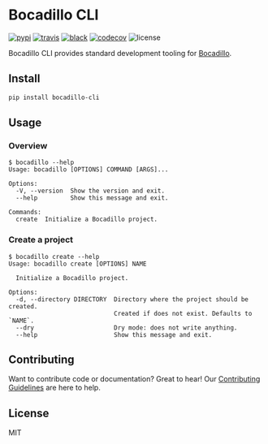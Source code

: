 # Bocadillo CLI

[![pypi](https://img.shields.io/pypi/v/bocadillo-cli.svg)][pypi-url]
[![travis](https://img.shields.io/travis/bocadilloproject/bocadillo-cli.svg)](https://travis-ci.org/bocadilloproject/bocadillo)
[![black](https://img.shields.io/badge/code_style-black-000000.svg)](https://github.com/ambv/black)
[![codecov](https://codecov.io/gh/bocadilloproject/bocadillo-cli/branch/master/graph/badge.svg)](https://codecov.io/gh/bocadilloproject/bocadillo-cli)
![license](https://img.shields.io/pypi/l/bocadillo-cli.svg)

[pypi-url]: https://pypi.org/project/bocadillo-cli

Bocadillo CLI provides standard development tooling for [Bocadillo].

[bocadillo]: https://github.com/bocadilloproject/bocadillo

## Install

```bash
pip install bocadillo-cli
```

## Usage

### Overview

```
$ bocadillo --help
Usage: bocadillo [OPTIONS] COMMAND [ARGS]...

Options:
  -V, --version  Show the version and exit.
  --help         Show this message and exit.

Commands:
  create  Initialize a Bocadillo project.
```

### Create a project

```
$ bocadillo create --help
Usage: bocadillo create [OPTIONS] NAME

  Initialize a Bocadillo project.

Options:
  -d, --directory DIRECTORY  Directory where the project should be created.
                             Created if does not exist. Defaults to `NAME`.
  --dry                      Dry mode: does not write anything.
  --help                     Show this message and exit.
```

## Contributing

Want to contribute code or documentation? Great to hear! Our [Contributing Guidelines](https://github.com/bocadilloproject/bocadillo-cli/blob/master/CONTRIBUTING.md) are here to help.

## License

MIT
